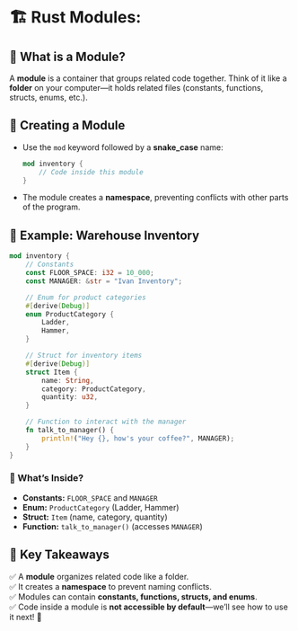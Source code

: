 # 🏗 Rust Modules:

## 📌 What is a Module?  
A **module** is a container that groups related code together. Think of it like a **folder** on your computer—it holds related files (constants, functions, structs, enums, etc.).  

## 📂 Creating a Module  
- Use the `mod` keyword followed by a **snake_case** name:  
  ```rust
  mod inventory {
      // Code inside this module
  }
  ```
- The module creates a **namespace**, preventing conflicts with other parts of the program.  

## 🎯 Example: Warehouse Inventory  
```rust
mod inventory {
    // Constants
    const FLOOR_SPACE: i32 = 10_000;
    const MANAGER: &str = "Ivan Inventory";

    // Enum for product categories
    #[derive(Debug)]
    enum ProductCategory {
        Ladder,
        Hammer,
    }

    // Struct for inventory items
    #[derive(Debug)]
    struct Item {
        name: String,
        category: ProductCategory,
        quantity: u32,
    }

    // Function to interact with the manager
    fn talk_to_manager() {
        println!("Hey {}, how's your coffee?", MANAGER);
    }
}
```
### 🔹 What’s Inside?
- **Constants:** `FLOOR_SPACE` and `MANAGER`  
- **Enum:** `ProductCategory` (Ladder, Hammer)  
- **Struct:** `Item` (name, category, quantity)  
- **Function:** `talk_to_manager()` (accesses `MANAGER`)  

## 🔑 Key Takeaways  
✅ A **module** organizes related code like a folder.  
✅ It creates a **namespace** to prevent naming conflicts.  
✅ Modules can contain **constants, functions, structs, and enums**.  
✅ Code inside a module is **not accessible by default**—we’ll see how to use it next! 🚀  
